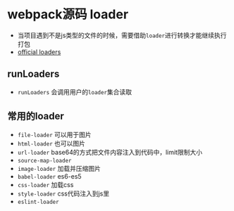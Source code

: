 # webpack源码 loader
- 当项目遇到不是js类型的文件的时候，需要借助`loader`进行转换才能继续执行打包
- [official loaders](https://www.webpackjs.com/loaders/)
## runLoaders
- `runLoaders` 会调用用户的`loader`集合读取 


## 常用的loader
- `file-loader` 可以用于图片
- `html-loader` 也可以图片
- `url-loader` base64的方式把文件内容注入到代码中，limit限制大小
- `source-map-loader`
- `image-loader` 加载并压缩图片
- `babel-loader` es6-es5
- `css-loader` 加载css
- `style-loader` css代码注入到js里
- `eslint-loader`